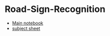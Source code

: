 # Road-Sign-Recognition

- [Main notebook](./src/predict_from_scratch/predict_from_scratch.ipynb)
- [subject sheet](traffic.pdf)